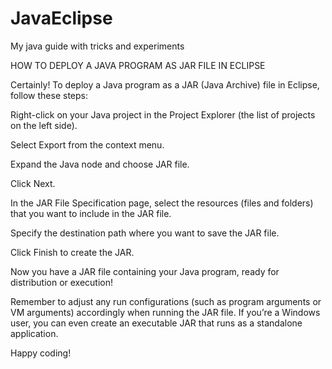 # JavaEclipse
My java guide with tricks and experiments


HOW TO DEPLOY A JAVA PROGRAM AS JAR FILE IN ECLIPSE
 
Certainly! To deploy a Java program as a JAR (Java Archive) file in Eclipse,
follow these steps:

Right-click on your Java project in the Project Explorer (the list of
projects on the left side).

Select Export from the context menu.

Expand the Java node and choose JAR file.

Click Next.

In the JAR File Specification page, select the resources (files and folders)
that you want to include in the JAR file.

Specify the destination path where you want to save the JAR file.

Click Finish to create the JAR.

Now you have a JAR file containing your Java program, ready for distribution
or execution!

Remember to adjust any run configurations (such as program arguments or VM
arguments) accordingly when running the JAR file. If you’re a Windows user,
you can even create an executable JAR that runs as a standalone application.

Happy coding!

